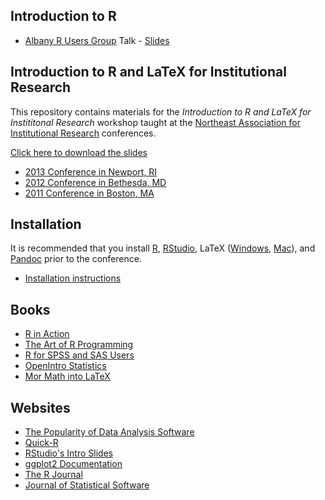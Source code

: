 ## Introduction to R

* [Albany R Users Group](http://www.meetup.com/Albany-R-Users-Group/events/212637672/) Talk - [Slides](https://github.com/jbryer/IntroR/blob/master/Slides/Albany_useR/IntroR.pdf?raw=true)

## Introduction to R and LaTeX for Institutional Research

This repository contains materials for the *Introduction to R and LaTeX for Instititonal Research* workshop taught at the [Northeast Association for Institutional Research](http://www.neair.org) conferences.

[Click here to download the slides](https://github.com/jbryer/IntroR/blob/master/Slides/IntroRandLaTeXforIR/IntroRforIR-Presentation.pdf?raw=true)

* [2013 Conference in Newport, RI](http://www.neair.org/event/2013_Newport)
* [2012 Conference in Bethesda, MD](http://www.neair.org/event/2012Bethesda)
* [2011 Conference in Boston, MA](http://c.ymcdn.com/sites/www.neair.org/resource/resmgr/conf2011/2011_boston_conference_progr.pdf)

## Installation

It is recommended that you install [R](http://cran.r-project.org), [RStudio](http://rstudio.com), LaTeX ([Windows](http://miktex.org/), [Mac](http://tug.org/mactex/)), and [Pandoc](http://johnmacfarlane.net/pandoc/) prior to the conference.

* [Installation instructions](Installation/Install.md)

## Books

* [R in Action](http://www.manning.com/kabacoff2/?a_aid=RiA2ed&a_bid=5c2b1e1d)
* [The Art of R Programming](http://r4stats.com/downloads/)
* [R for SPSS and SAS Users](https://science.nature.nps.gov/im/datamgmt/statistics/r/documents/r_for_sas_spss_users.pdf)
* [OpenIntro Statistics](https://www.openintro.org/stat/)
* [Mor Math into LaTeX](ftp://ftp.tex.ac.uk/tex-archive/info/mil/mil.pdf)

## Websites

* [The Popularity of Data Analysis Software](http://r4stats.com/articles/popularity/)
* [Quick-R](http://statmethods.net/)
* [RStudio's Intro Slides](https://github.com/rstudio/Intro/tree/master/slides)
* [ggplot2 Documentation](http://docs.ggplot2.org/current/)
* [The R Journal](http://journal.r-project.org/)
* [Journal of Statistical Software](http://www.jstatsoft.org/)



